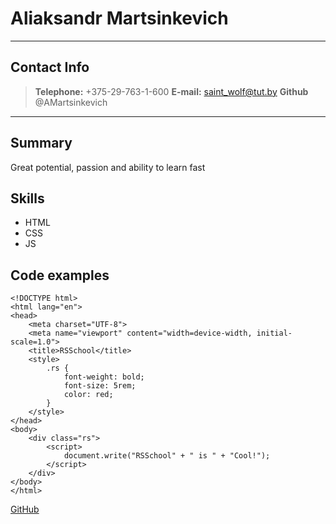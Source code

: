 # Aliaksandr Martsinkevich

---

## Contact Info

> **Telephone:** +375-29-763-1-600
> **E-mail:** saint_wolf@tut.by
> **Github** @AMartsinkevich

---

## Summary

Great potential, passion and ability to learn fast

## Skills

- HTML
- CSS
- JS

## Code examples

```
<!DOCTYPE html>
<html lang="en">
<head>
    <meta charset="UTF-8">
    <meta name="viewport" content="width=device-width, initial-scale=1.0">
    <title>RSSchool</title>
    <style>
        .rs {
            font-weight: bold;
            font-size: 5rem;
            color: red;
        }
    </style>
</head>
<body>
    <div class="rs">
        <script>
            document.write("RSSchool" + " is " + "Cool!");
        </script>
    </div>    
</body>
</html>
```

[GitHub](https://github.com/AMartsinkevich)
